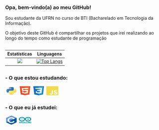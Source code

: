 ### Opa, bem-vindo(a) ao meu GitHub! 

Sou estudante da UFRN no curso de BTI (Bacharelado em Tecnologia da Informação).

O objetivo deste GitHub é compartilhar os projetos que irei realizando ao longo do tempo como estudante de programação

##
Estatísticas |  Linguagens
:-:|:-:
<img src="https://github-readme-stats.vercel.app/api?username=Danieluan&count_private=true&show_icons=true&theme=tokyonight&locale=pt-br&include_all_commits=true"/>  | [![Top Langs](https://github-readme-stats.vercel.app/api/top-langs/?username=Danieluan&layout=compact&theme=tokyonight)](https://github.com/anuraghazra/github-readme-stats)

<p align="center">
    
</p>

##
  
### - O que estou estudando:
<img align="center" alt="Daniel-Python" height="30" width="40" src="https://raw.githubusercontent.com/devicons/devicon/master/icons/python/python-original.svg"> <img align="center" alt="Daniel-HTML" height="30" width="40" src="https://raw.githubusercontent.com/devicons/devicon/master/icons/html5/html5-original.svg"> <img align="center" alt="Daniel-CSS" height="30" width="40" src="https://raw.githubusercontent.com/devicons/devicon/master/icons/css3/css3-original.svg"> <img align="center" alt="Daniel-Js" height="30" width="40" src="https://raw.githubusercontent.com/devicons/devicon/master/icons/javascript/javascript-plain.svg">
  
##
  
### - O que eu já estudei:
<img align="center" alt="Daniel-C" height="30" width="40" src="https://raw.githubusercontent.com/devicons/devicon/master/icons/c/c-original.svg"> <img align="center" alt="Daniel-Arduino" height="30" width="40" src="https://raw.githubusercontent.com/devicons/devicon/master/icons/arduino/arduino-original-wordmark.svg">
